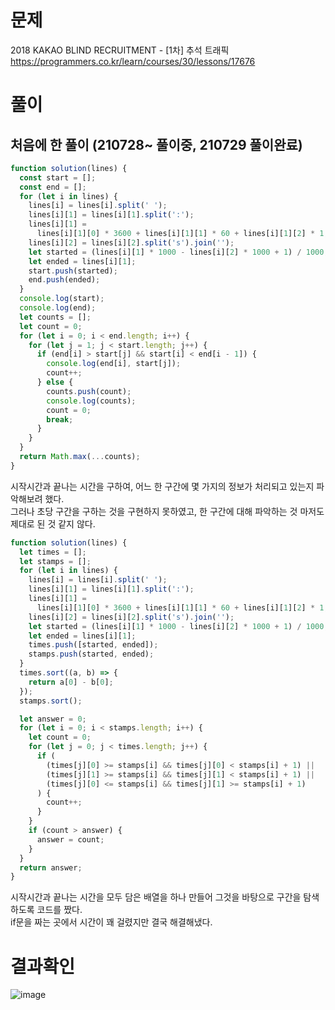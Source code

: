 <h1>문제</h1>

2018 KAKAO BLIND RECRUITMENT - [1차] 추석 트래픽  
https://programmers.co.kr/learn/courses/30/lessons/17676


<h1>풀이</h1>
<h2>처음에 한 풀이 (210728~ 풀이중, 210729 풀이완료)</h2>

```jsx
function solution(lines) {
  const start = [];
  const end = [];
  for (let i in lines) {
    lines[i] = lines[i].split(' ');
    lines[i][1] = lines[i][1].split(':');
    lines[i][1] =
      lines[i][1][0] * 3600 + lines[i][1][1] * 60 + lines[i][1][2] * 1;
    lines[i][2] = lines[i][2].split('s').join('');
    let started = (lines[i][1] * 1000 - lines[i][2] * 1000 + 1) / 1000;
    let ended = lines[i][1];
    start.push(started);
    end.push(ended);
  }
  console.log(start);
  console.log(end);
  let counts = [];
  let count = 0;
  for (let i = 0; i < end.length; i++) {
    for (let j = 1; j < start.length; j++) {
      if (end[i] > start[j] && start[i] < end[i - 1]) {
        console.log(end[i], start[j]);
        count++;
      } else {
        counts.push(count);
        console.log(counts);
        count = 0;
        break;
      }
    }
  }
  return Math.max(...counts);
}
```

시작시간과 끝나는 시간을 구하여, 어느 한 구간에 몇 가지의 정보가 처리되고 있는지 파악해보려 했다.  
그러나 초당 구간을 구하는 것을 구현하지 못하였고, 한 구간에 대해 파악하는 것 마저도 제대로 된 것 같지 않다.  

```jsx
function solution(lines) {
  let times = [];
  let stamps = [];
  for (let i in lines) {
    lines[i] = lines[i].split(' ');
    lines[i][1] = lines[i][1].split(':');
    lines[i][1] =
      lines[i][1][0] * 3600 + lines[i][1][1] * 60 + lines[i][1][2] * 1;
    lines[i][2] = lines[i][2].split('s').join('');
    let started = (lines[i][1] * 1000 - lines[i][2] * 1000 + 1) / 1000;
    let ended = lines[i][1];
    times.push([started, ended]);
    stamps.push(started, ended);
  }
  times.sort((a, b) => {
    return a[0] - b[0];
  });
  stamps.sort();

  let answer = 0;
  for (let i = 0; i < stamps.length; i++) {
    let count = 0;
    for (let j = 0; j < times.length; j++) {
      if (
        (times[j][0] >= stamps[i] && times[j][0] < stamps[i] + 1) ||
        (times[j][1] >= stamps[i] && times[j][1] < stamps[i] + 1) ||
        (times[j][0] <= stamps[i] && times[j][1] >= stamps[i] + 1)
      ) {
        count++;
      }
    }
    if (count > answer) {
      answer = count;
    }
  }
  return answer;
}
```

시작시간과 끝나는 시간을 모두 담은 배열을 하나 만들어 그것을 바탕으로 구간을 탐색하도록 코드를 짰다.  
if문을 짜는 곳에서 시간이 꽤 걸렸지만 결국 해결해냈다.

<h1>결과확인</h1>

![image](https://user-images.githubusercontent.com/80687334/127494490-6b3dab88-ba98-4f99-8eef-9ee25bbc56f6.png)

